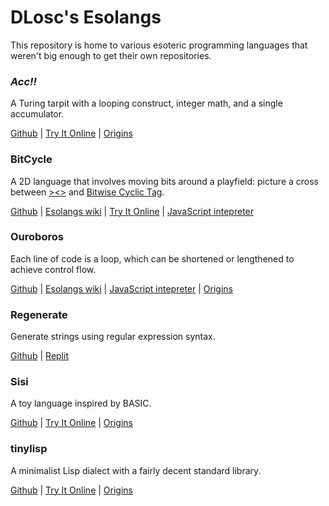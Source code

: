 # DLosc's Esolangs

This repository is home to various esoteric programming languages that weren't big enough to get their own repositories.

### *Acc!!*

A Turing tarpit with a looping construct, integer math, and a single accumulator.

[Github](https://github.com/dloscutoff/Esolangs/tree/master/Acc!!)
| [Try It Online](https://tio.run/#accbb)
| [Origins](https://codegolf.stackexchange.com/a/62493/16766)

### BitCycle

A 2D language that involves moving bits around a playfield: picture a cross between [><>](http://esolangs.org/wiki/Fish) and [Bitwise Cyclic Tag](http://esolangs.org/wiki/Bitwise_Cyclic_Tag).

[Github](https://github.com/dloscutoff/Esolangs/tree/master/BitCycle)
| [Esolangs wiki](https://esolangs.org/wiki/BitCycle)
| [Try It Online](https://tio.run/#bitcycle)
| [JavaScript intepreter](https://dloscutoff.github.io/Esolangs/BitCycle)

### Ouroboros

Each line of code is a loop, which can be shortened or lengthened to achieve control flow.

[Github](https://github.com/dloscutoff/Esolangs/tree/master/Ouroboros)
| [Esolangs wiki](https://esolangs.org/wiki/Ouroboros)
| [JavaScript intepreter](https://dloscutoff.github.io/Esolangs/Ouroboros)
| [Origins](https://codegolf.stackexchange.com/a/61624/16766)

### Regenerate

Generate strings using regular expression syntax.

[Github](https://github.com/dloscutoff/Esolangs/tree/master/Regenerate) | [Replit](https://replit.com/@dloscutoff/regenerate)

### Sisi

A toy language inspired by BASIC.

[Github](https://github.com/dloscutoff/Esolangs/tree/master/Sisi)
| [Try It Online](https://tio.run/#sisi)
| [Origins](https://codegolf.stackexchange.com/a/22813/16766)

### tinylisp

A minimalist Lisp dialect with a fairly decent standard library.

[Github](https://github.com/dloscutoff/Esolangs/tree/master/tinylisp)
| [Try It Online](https://tio.run/#tinylisp)
| [Origins](https://codegolf.stackexchange.com/q/62886/16766)

